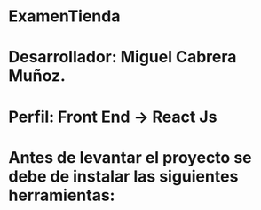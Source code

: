 # ExamenTienda 
# Desarrollador: Miguel Cabrera Muñoz.
# Perfil: Front End -> React Js
# Antes de levantar el proyecto se debe de instalar las siguientes herramientas: